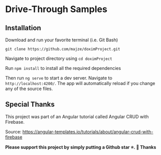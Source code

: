 # Drive-Through Samples
## Installation
Download and run your favorite terminal (i.e. Git Bash)

`git clone https://github.com/majze/doximProject.git`

Navigate to project directory using `cd doximProject`

Run `npm install` to install all the required dependencies

Then run `ng serve` to start a dev server.
Navigate to `http://localhost:4200/`. The app will automatically reload if you change any of the source files.

## Special Thanks
This project was part of an Angular tutorial called Angular CRUD with Firebase.

Source: https://angular-templates.io/tutorials/about/angular-crud-with-firebase

**Please support this project by simply putting a Github star ⭐. 🙏 Thanks**
